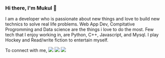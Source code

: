 ### Hi there, I'm Mukul 👋

I am a developer who is passionate about new things and love to build new technics to solve real life problems. Web App Dev, Compitative Progromming and Data science are the things i love to do the most. Few tech that I enjoy working in, are Python, C++, Javascript, and  Mysql. I play Hockey and Read/write fiction to entertain myself.


To connect with me,
[<img src="https://img.shields.io/badge/linkedin-%230077B5.svg?&style=for-the-badge&logo=linkedin&logoColor=white" />](https://www.linkedin.com/in/mukul-dhiman-8184571a9/)  [<img src = "https://img.shields.io/badge/facebook-%231877F2.svg?&style=for-the-badge&logo=facebook&logoColor=white">](https://www.facebook.com/profile.php?id=100009839135031) [<img src ="https://img.shields.io/badge/CodeChef-pro-blue">](https://www.codechef.com/users/dhiman147) 

<!--START_SECTION:waka-->
<!--END_SECTION:waka-->
